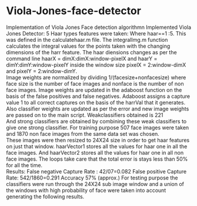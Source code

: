 # Viola-Jones-face-detector
Implementation of Viola Jones Face detection algorithmn 
Implemented Viola Jones Detector: 
5 Haar types features were taken: 
Where haar==1 :5.
This was defined in the calculatehaar.m file. The integralImg.m function calculates the integral values for the points taken with the changing dimensions of the harr feature. The haar diensions changes as per the command line  haarX = dimX:dimX:window-pixelX and haarY = dimY:dimY:window-pixelY inside the window size pixelX = 2:window-dimX and pixelY = 2:window-dimY.  
Image weights are normalized by dividing 1/(facesize+nonfacesize) where face size is the number of face images and nonface is the number of non face images. 
Image weights are updated in the adaboost function on the basis of the false positives and false negatives. 
Adaboost assigns a capture value 1 to all correct captures on the basis of the harrVal that it generates. Also classifier weights are updated as per the error and new image weights  are passed on to the main script. 
Weakclassifiers  obtained is 221  
And strong classifiers are obtained by combining these weak classifiers to give one strong classifier. 
For training purpose 507 face images were taken and 1870 non face images from the same data set was chosen.  
These images were then resized to 24X24 size in order to get haar features on just that window. haarVector1 stores all the values for haar one in all the face images. And haarVector2 stores all the values for haar one in all non face images.  The loops take care that the total error is stays less than 50% for all the time.  
Results: 
False negative Capture Rate : 42/07=0.082 
False positive Capture Rate: 542/1860=0.291 
Accuracy 57% (approx.) 
For testing purpose the classifiers were run through the 24X24 sub image window and a union of the windows with high probability of face were taken into account generating the following results.  

 
